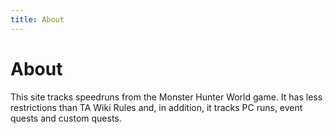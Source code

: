 ```yaml
---
title: About
---
```


# About

This site tracks speedruns from the Monster Hunter World game.
It has less restrictions than TA Wiki Rules and, in addition,
it tracks PC runs, event quests and custom quests.
